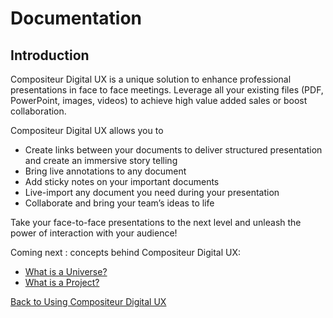 # Documentation

## Introduction 

Compositeur Digital UX is a unique solution to enhance professional presentations in face to face meetings. 
Leverage all your existing files (PDF, PowerPoint, images, videos) to achieve high value added sales or boost collaboration.

Compositeur Digital UX allows you to 
* Create links between your documents to deliver structured presentation and create an immersive story telling
* Bring live annotations to any document
* Add sticky notes on your important documents
* Live-import any document you need during your presentation
* Collaborate and bring your team’s ideas to life

Take your face-to-face presentations to the next level and unleash the power of interaction with your audience!

Coming next : concepts behind Compositeur Digital UX:
* [What is a Universe?](universe.md)
* [What is a Project?](project.md)

[Back to Using Compositeur Digital UX](index.md)
